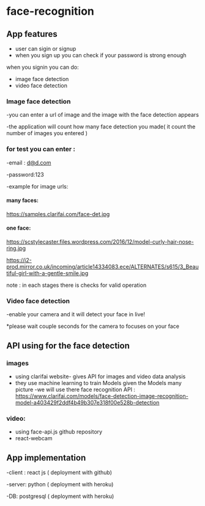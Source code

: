 # face-recognition
## App features 
- user can sigin or signup 
- when you sign up you can check if your password is strong enough 

when you signin
you can do:

- image face detection
- video face detection

### Image face detection
-you can  enter a url of image and the image with the face detection appears

-the application will count how many face detection you made( it count the number of images you entered )


### for test you can enter :

-email : d@d.com

-password:123

 -example for image urls:

#### many faces:

https://samples.clarifai.com/face-det.jpg

#### one face:

https://scstylecaster.files.wordpress.com/2016/12/model-curly-hair-nose-ring.jpg

https://i2-prod.mirror.co.uk/incoming/article14334083.ece/ALTERNATES/s615/3_Beautiful-girl-with-a-gentle-smile.jpg


note : in each stages there is checks for valid operation

### Video face detection
-enable your camera and it will detect your face in live!

*please wait couple seconds for the camera to focuses on your face

##  API using for the face detection
### images
- using clarifai website- gives API  for images and video data analysis 
- they use machine learning to train Models  given the Models many picture 
-we will use there face recognition API :</br>
https://www.clarifai.com/models/face-detection-image-recognition-model-a403429f2ddf4b49b307e318f00e528b-detection

### video:
- using  face-api.js github repository
- react-webcam

## App implementation

-client : react js ( deployment with github)

-server: python ( deployment with heroku)

-DB: postgresql ( deployment with heroku)









